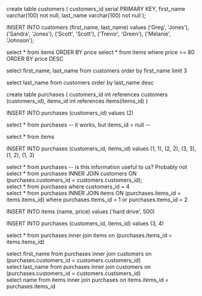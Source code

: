 create table customers (
	customers_id serial PRIMARY KEY,
	first_name varchar(100) not null,
	last_name varchar(100) not null
);

INSERT INTO customers (first_name, last_name)
values ('Greg', 'Jones'),
		('Sandra', 'Jones'),
		('Scott', 'Scott'),
		('Trevor', 'Green'),
		('Melanie', 'Johnson');

select * from items ORDER BY price
select * from items where price >= 80 ORDER BY price DESC

select first_name, last_name from customers order by first_name limit 3 

select last_name from customers order by last_name desc

create table purchases (
	customers_id int references customers (customers_id),
	items_id int references items(items_id)
)

INSERT INTO purchases (customers_id)
values (2)


select * from purchases -- it works, but items_id = null --

select * from items

INSERT INTO purchases (customers_id, items_id)
values (1, 1),
		(2, 2),
		(3, 3),
		(1, 2),
		(1, 3)
		
select * from purchases -- is this information useful to us? Probably not <br/>
select * from purchases INNER JOIN customers ON (purchases.customers_id = customers.customers_id); <br/>
select * from purchases where customers_id = 4 <br/>
select * from purchases INNER JOIN items ON (purchases.items_id = items.items_id) where purchases.items_id = 1 or purchases.items_id = 2 <br/>

INSERT INTO items (name, price)
values ('hard drive', 500)

INSERT INTO purchases (customers_id, items_id)
values (3, 4)

select * from purchases inner join items on (purchases.items_id = items.items_id) <br/>

select first_name from purchases inner join customers on (purchases.customers_id = customers.customers_id) <br/>
select last_name from purchases inner join customers on (purchases.customers_id = customers.customers_id) <br/>
select name from items inner join purchases on items.items_id = purchases.items_id